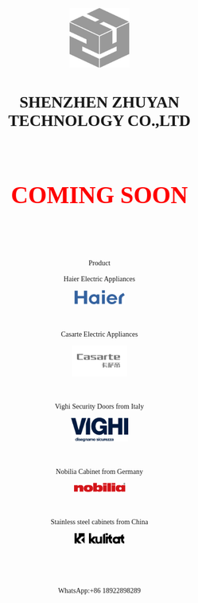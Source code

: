 <p align="center">
<img border="0" src="README_files/2025LOGO.png" width="120" height="120"></p><p align="center">　</p>
<p align="center"><b><font size="6" face="BIZ UDPGothic">SHENZHEN ZHUYAN 
TECHNOLOGY CO.,LTD</font></b></p>
<p align="center">　</p>
<p align="center"><font size="7" face="BIZ UDPGothic"><br>
<b><font color="#FF0000">COMING SOON</font></b></font></p>
<p align="center">　</p>
<p align="center">　</p>
<p align="center"><font face="BIZ UDPGothic"><br>
Product</font></p>
<p align="center"><font face="BIZ UDPGothic">Haier Electric Appliances</font></p>
<p align="center">
<img border="0" src="README_files/haier.png" width="101" height="28"></p><p align="center">　</p>
<p align="center"><font face="BIZ UDPGothic">Casarte Electric Appliances</font></p>
<p align="center">
<img border="0" src="README_files/csd.png" width="111" height="62"></p><p align="center">　</p>
<p align="center"><font face="BIZ UDPGothic">Vighi Security Doors from Italy</font></p>
<p align="center">
<img border="0" src="README_files/vighi.png" width="115" height="48"></p><p align="center">　</p>
<p align="center"><font face="BIZ UDPGothic">Nobilia Cabinet from Germany</font></p>
<p align="center">
<img border="0" src="README_files/Nobilia_Logo.png" width="103" height="18"></p><p align="center">　</p>
<p align="center"><font face="BIZ UDPGothic">Stainless steel cabinets from China</font></p>
<p align="center">
<img border="0" src="README_files/Kulitat_logo.png" width="100" height="21"></p><p align="center">　</p>
<p align="center">　</p>
<p align="center"><font face="BIZ UDPGothic">WhatsApp:+86 18922898289</font></p>
